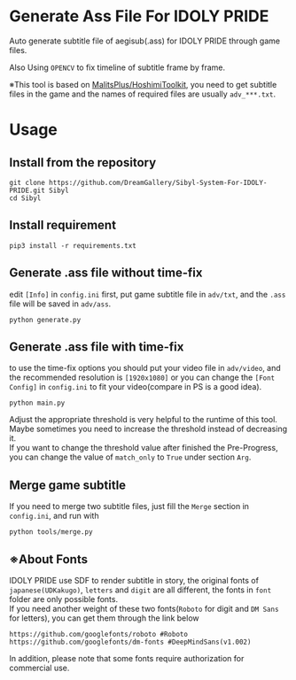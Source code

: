 ﻿# Generate Ass File For IDOLY PRIDE
Auto generate subtitle file of aegisub(.ass) for IDOLY PRIDE through game files.

Also Using `OPENCV` to fix timeline of subtitle frame by frame.

※This tool is based on [MalitsPlus/HoshimiToolkit](https://github.com/MalitsPlus/HoshimiToolkit), you need to get subtitle files in the game and the names of required files are usually `adv_***.txt`.


# Usage

## Install from the repository
```
git clone https://github.com/DreamGallery/Sibyl-System-For-IDOLY-PRIDE.git Sibyl
cd Sibyl
```

## Install requirement
```
pip3 install -r requirements.txt
```

## Generate .ass file without time-fix
edit `[Info]` in `config.ini` first, put game subtitle file in `adv/txt`, and the `.ass` file will be saved in `adv/ass`.

```
python generate.py
```

## Generate .ass file with time-fix
to use the time-fix options you should put your video file in `adv/video`, and the recommended resolution is `[1920x1080]` or you can change the `[Font Config]` in `config.ini` to fit your video(compare in PS is a good idea).
```
python main.py
```
Adjust the appropriate threshold is very helpful to the runtime of this tool.<br />Maybe sometimes you need to increase the threshold instead of decreasing it.<br />If you want to change the threshold value after finished the Pre-Progress, you can change the value of `match_only` to `True` under section `Arg`. 

## Merge game subtitle
If you need to merge two subtitle files, just fill the `Merge` section in `config.ini`, and run with
```
python tools/merge.py
```

## ※About Fonts
IDOLY PRIDE use SDF to render subtitle in story, the original fonts of `japanese(UDKakugo)`, `letters` and `digit` are all different, the fonts in `font` folder are only possible fonts. 
<br />If you need another weight of these two fonts(`Roboto` for digit and `DM Sans` for letters), you can get them through the link below
```
https://github.com/googlefonts/roboto #Roboto
https://github.com/googlefonts/dm-fonts #DeepMindSans(v1.002)
```
In addition, please note that some fonts require authorization for commercial use.
